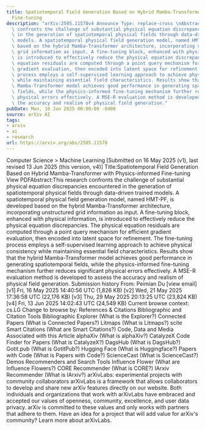 ```yaml
---
title: Spatiotemporal Field Generation Based on Hybrid Mamba-Transformer with Physics-informed
  Fine-tuning
description: "arXiv:2505.11578v4 Announce Type: replace-cross \nAbstract: This research\
  \ confronts the challenge of substantial physical equation discrepancies encountered\
  \ in the generation of spatiotemporal physical fields through data-driven trained\
  \ models. A spatiotemporal physical field generation model, named HMT-PF, is developed\
  \ based on the hybrid Mamba-Transformer architecture, incorporating unstructured\
  \ grid information as input. A fine-tuning block, enhanced with physical information,\
  \ is introduced to effectively reduce the physical equation discrepancies. The physical\
  \ equation residuals are computed through a point query mechanism for efficient\
  \ gradient evaluation, then encoded into latent space for refinement. The fine-tuning\
  \ process employs a self-supervised learning approach to achieve physical consistency\
  \ while maintaining essential field characteristics. Results show that the hybrid\
  \ Mamba-Transformer model achieves good performance in generating spatiotemporal\
  \ fields, while the physics-informed fine-tuning mechanism further reduces significant\
  \ physical errors effectively. A MSE-R evaluation method is developed to assess\
  \ the accuracy and realism of physical field generation."
pubDate: Mon, 16 Jun 2025 00:00:00 -0400
source: arXiv AI
tags:
- arxiv
- ai
- research
url: https://arxiv.org/abs/2505.11578
---
```


Computer Science > Machine Learning
[Submitted on 16 May 2025 (v1), last revised 13 Jun 2025 (this version, v4)]
Title:Spatiotemporal Field Generation Based on Hybrid Mamba-Transformer with Physics-informed Fine-tuning
View PDFAbstract:This research confronts the challenge of substantial physical equation discrepancies encountered in the generation of spatiotemporal physical fields through data-driven trained models. A spatiotemporal physical field generation model, named HMT-PF, is developed based on the hybrid Mamba-Transformer architecture, incorporating unstructured grid information as input. A fine-tuning block, enhanced with physical information, is introduced to effectively reduce the physical equation discrepancies. The physical equation residuals are computed through a point query mechanism for efficient gradient evaluation, then encoded into latent space for refinement. The fine-tuning process employs a self-supervised learning approach to achieve physical consistency while maintaining essential field characteristics. Results show that the hybrid Mamba-Transformer model achieves good performance in generating spatiotemporal fields, while the physics-informed fine-tuning mechanism further reduces significant physical errors effectively. A MSE-R evaluation method is developed to assess the accuracy and realism of physical field generation.
Submission history
From: Peimian Du [view email][v1] Fri, 16 May 2025 14:40:56 UTC (1,826 KB)
[v2] Wed, 21 May 2025 17:36:58 UTC (22,176 KB)
[v3] Thu, 29 May 2025 20:13:25 UTC (23,824 KB)
[v4] Fri, 13 Jun 2025 14:02:43 UTC (24,549 KB)
Current browse context:
cs.LG
Change to browse by:
References & Citations
Bibliographic and Citation Tools
Bibliographic Explorer (What is the Explorer?)
Connected Papers (What is Connected Papers?)
Litmaps (What is Litmaps?)
scite Smart Citations (What are Smart Citations?)
Code, Data and Media Associated with this Article
alphaXiv (What is alphaXiv?)
CatalyzeX Code Finder for Papers (What is CatalyzeX?)
DagsHub (What is DagsHub?)
Gotit.pub (What is GotitPub?)
Hugging Face (What is Huggingface?)
Papers with Code (What is Papers with Code?)
ScienceCast (What is ScienceCast?)
Demos
Recommenders and Search Tools
Influence Flower (What are Influence Flowers?)
CORE Recommender (What is CORE?)
IArxiv Recommender
(What is IArxiv?)
arXivLabs: experimental projects with community collaborators
arXivLabs is a framework that allows collaborators to develop and share new arXiv features directly on our website.
Both individuals and organizations that work with arXivLabs have embraced and accepted our values of openness, community, excellence, and user data privacy. arXiv is committed to these values and only works with partners that adhere to them.
Have an idea for a project that will add value for arXiv's community? Learn more about arXivLabs.
